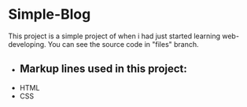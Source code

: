 # Simple-Blog
  This project is a simple project of when i had just started learning web-developing.
  You can see the source code in "files" branch. 
- ## Markup lines used in this project:
- HTML
- CSS

